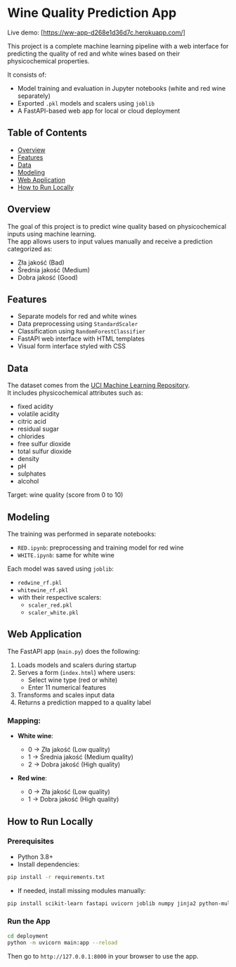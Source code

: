 # Wine Quality Prediction App

Live demo: [https://ww-app-d268e1d36d7c.herokuapp.com/]

This project is a complete machine learning pipeline with a web interface for predicting the quality of red and white wines based on their physicochemical properties.

It consists of:
- Model training and evaluation in Jupyter notebooks (white and red wine separately)
- Exported `.pkl` models and scalers using `joblib`
- A FastAPI-based web app for local or cloud deployment

## Table of Contents

- [Overview](#overview)
- [Features](#features)
- [Data](#data)
- [Modeling](#modeling)
- [Web Application](#web-application)
- [How to Run Locally](#how-to-run-locally)

## Overview

The goal of this project is to predict wine quality based on physicochemical inputs using machine learning.  
The app allows users to input values manually and receive a prediction categorized as:
- Zła jakość (Bad)
- Średnia jakość (Medium)
- Dobra jakość (Good)

## Features

- Separate models for red and white wines
- Data preprocessing using `StandardScaler`
- Classification using `RandomForestClassifier`
- FastAPI web interface with HTML templates
- Visual form interface styled with CSS

## Data

The dataset comes from the [UCI Machine Learning Repository](https://archive.ics.uci.edu/ml/datasets/wine+quality).  
It includes physicochemical attributes such as:
- fixed acidity
- volatile acidity
- citric acid
- residual sugar
- chlorides
- free sulfur dioxide
- total sulfur dioxide
- density
- pH
- sulphates
- alcohol

Target: wine quality (score from 0 to 10)

## Modeling

The training was performed in separate notebooks:
- `RED.ipynb`: preprocessing and training model for red wine
- `WHITE.ipynb`: same for white wine

Each model was saved using `joblib`:
- `redwine_rf.pkl`
- `whitewine_rf.pkl`
- with their respective scalers:
  - `scaler_red.pkl`
  - `scaler_white.pkl`

## Web Application

The FastAPI app (`main.py`) does the following:
1. Loads models and scalers during startup
2. Serves a form (`index.html`) where users:
   - Select wine type (red or white)
   - Enter 11 numerical features
3. Transforms and scales input data
4. Returns a prediction mapped to a quality label

### Mapping:
- **White wine**:
  - 0 → Zła jakość (Low quality)
  - 1 → Średnia jakość (Medium quality)
  - 2 → Dobra jakość (High quality)

- **Red wine**:
  - 0 → Zła jakość (Low quality)
  - 1 → Dobra jakość (High quality)

## How to Run Locally

### Prerequisites
- Python 3.8+
- Install dependencies:

```bash
pip install -r requirements.txt
```

- If needed, install missing modules manually:

```bash
pip install scikit-learn fastapi uvicorn joblib numpy jinja2 python-multipart
```

### Run the App

```bash
cd deployment
python -m uvicorn main:app --reload
```

Then go to `http://127.0.0.1:8000` in your browser to use the app.

